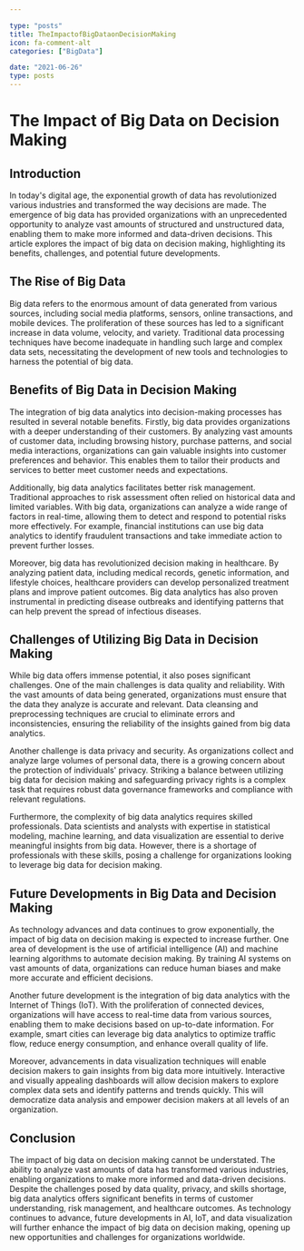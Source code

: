 ```yaml
---

type: "posts"
title: TheImpactofBigDataonDecisionMaking
icon: fa-comment-alt
categories: ["BigData"]

date: "2021-06-26"
type: posts
---
```





# The Impact of Big Data on Decision Making

## Introduction

In today's digital age, the exponential growth of data has revolutionized various industries and transformed the way decisions are made. The emergence of big data has provided organizations with an unprecedented opportunity to analyze vast amounts of structured and unstructured data, enabling them to make more informed and data-driven decisions. This article explores the impact of big data on decision making, highlighting its benefits, challenges, and potential future developments.

## The Rise of Big Data

Big data refers to the enormous amount of data generated from various sources, including social media platforms, sensors, online transactions, and mobile devices. The proliferation of these sources has led to a significant increase in data volume, velocity, and variety. Traditional data processing techniques have become inadequate in handling such large and complex data sets, necessitating the development of new tools and technologies to harness the potential of big data.

## Benefits of Big Data in Decision Making

The integration of big data analytics into decision-making processes has resulted in several notable benefits. Firstly, big data provides organizations with a deeper understanding of their customers. By analyzing vast amounts of customer data, including browsing history, purchase patterns, and social media interactions, organizations can gain valuable insights into customer preferences and behavior. This enables them to tailor their products and services to better meet customer needs and expectations.

Additionally, big data analytics facilitates better risk management. Traditional approaches to risk assessment often relied on historical data and limited variables. With big data, organizations can analyze a wide range of factors in real-time, allowing them to detect and respond to potential risks more effectively. For example, financial institutions can use big data analytics to identify fraudulent transactions and take immediate action to prevent further losses.

Moreover, big data has revolutionized decision making in healthcare. By analyzing patient data, including medical records, genetic information, and lifestyle choices, healthcare providers can develop personalized treatment plans and improve patient outcomes. Big data analytics has also proven instrumental in predicting disease outbreaks and identifying patterns that can help prevent the spread of infectious diseases.

## Challenges of Utilizing Big Data in Decision Making

While big data offers immense potential, it also poses significant challenges. One of the main challenges is data quality and reliability. With the vast amounts of data being generated, organizations must ensure that the data they analyze is accurate and relevant. Data cleansing and preprocessing techniques are crucial to eliminate errors and inconsistencies, ensuring the reliability of the insights gained from big data analytics.

Another challenge is data privacy and security. As organizations collect and analyze large volumes of personal data, there is a growing concern about the protection of individuals' privacy. Striking a balance between utilizing big data for decision making and safeguarding privacy rights is a complex task that requires robust data governance frameworks and compliance with relevant regulations.

Furthermore, the complexity of big data analytics requires skilled professionals. Data scientists and analysts with expertise in statistical modeling, machine learning, and data visualization are essential to derive meaningful insights from big data. However, there is a shortage of professionals with these skills, posing a challenge for organizations looking to leverage big data for decision making.

## Future Developments in Big Data and Decision Making

As technology advances and data continues to grow exponentially, the impact of big data on decision making is expected to increase further. One area of development is the use of artificial intelligence (AI) and machine learning algorithms to automate decision making. By training AI systems on vast amounts of data, organizations can reduce human biases and make more accurate and efficient decisions.

Another future development is the integration of big data analytics with the Internet of Things (IoT). With the proliferation of connected devices, organizations will have access to real-time data from various sources, enabling them to make decisions based on up-to-date information. For example, smart cities can leverage big data analytics to optimize traffic flow, reduce energy consumption, and enhance overall quality of life.

Moreover, advancements in data visualization techniques will enable decision makers to gain insights from big data more intuitively. Interactive and visually appealing dashboards will allow decision makers to explore complex data sets and identify patterns and trends quickly. This will democratize data analysis and empower decision makers at all levels of an organization.

## Conclusion

The impact of big data on decision making cannot be understated. The ability to analyze vast amounts of data has transformed various industries, enabling organizations to make more informed and data-driven decisions. Despite the challenges posed by data quality, privacy, and skills shortage, big data analytics offers significant benefits in terms of customer understanding, risk management, and healthcare outcomes. As technology continues to advance, future developments in AI, IoT, and data visualization will further enhance the impact of big data on decision making, opening up new opportunities and challenges for organizations worldwide.